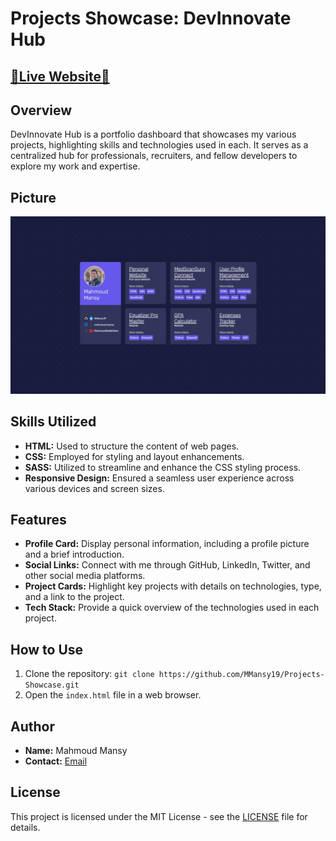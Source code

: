 # Projects Showcase: DevInnovate Hub
## [🌟Live Website🌟](https://main--mmansy-portfolio.netlify.app/)
## Overview
DevInnovate Hub is a portfolio dashboard that showcases my various projects, highlighting skills and technologies used in each. It serves as a centralized hub for professionals, recruiters, and fellow developers to explore my work and expertise.
## Picture 
![](assets/pic.jpeg)

## Skills Utilized
- **HTML:** Used to structure the content of web pages.
- **CSS:** Employed for styling and layout enhancements.
- **SASS:** Utilized to streamline and enhance the CSS styling process.
- **Responsive Design:** Ensured a seamless user experience across various devices and screen sizes.

## Features
- **Profile Card:** Display personal information, including a profile picture and a brief introduction.
- **Social Links:** Connect with me through GitHub, LinkedIn, Twitter, and other social media platforms.
- **Project Cards:** Highlight key projects with details on technologies, type, and a link to the project.
- **Tech Stack:** Provide a quick overview of the technologies used in each project.

## How to Use
1. Clone the repository: `git clone https://github.com/MMansy19/Projects-Showcase.git`
2. Open the `index.html` file in a web browser.

## Author
- **Name:** Mahmoud Mansy
- **Contact:** [Email](mailto:mahmoud2abdalfattah@gmail.com)

## License
This project is licensed under the MIT License - see the [LICENSE](LICENSE) file for details.
